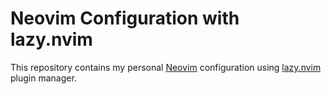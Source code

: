 # Neovim Configuration with lazy.nvim

This repository contains my personal [Neovim](https://neovim.io) configuration using [lazy.nvim](https://github.com/folke/lazy.nvim) plugin manager.
